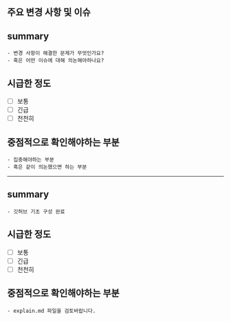 ## 주요 변경 사항 및 이슈
<!-- 변경 사항 및 관련 이슈에 대해 작성하는 파일입니다. -->

<!-- Resolves: #(Isuue Number) -->

## summary
    - 변경 사항이 해결한 문제가 무엇인가요?
    - 혹은 어떤 이슈에 대해 의논해야하나요?
## 시급한 정도
- [ ] 보통
- [ ] 긴급
- [ ] 천천히
## 중점적으로 확인해야하는 부분
    - 집중해야하는 부분
    - 혹은 같이 의논했으면 하는 부분

------

## summary
    - 깃허브 기초 구성 완료
## 시급한 정도
- [ ] 보통
- [ ] 긴급
- [ ] 천천히
## 중점적으로 확인해야하는 부분
    - explain.md 파일을 검토바랍니다.